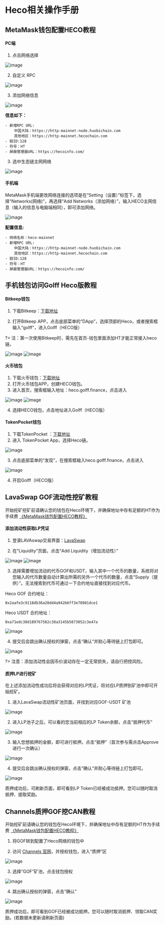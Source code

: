 # Heco相关操作手册

## MetaMask钱包配置HECO教程

#### PC端

1. 点击⽹络选择

![image](images/Heco/1.png)

2. ⾃定义 RPC

![image](images/Heco/2.png)

3. 添加⽹络信息

![image](images/Heco/3.png)
 
**信息如下：**
```
- 新增RPC URL:
	中国大陆：https://http-mainnet-node.huobichain.com
	其他地区：https://http-mainnet.hecochain.com
- 链ID:128
- 符号：HT
- 屏蔽管理器URL：https://hecoinfo.com/
```
 
3. 选中⽣态链主⽹⽹络 

![image](images/Heco/4.png)

#### 手机端

MetaMask手机端更改网络连接的选项是在“Setting（设置）”标签下，选择“Networks(网络)”，再选择“Add Networks（添加网络）”，输入HECO主网信息（输入的信息与电脑端相同），即可添加网络。

![image](images/Heco/5.png)

**配置信息:**
```
- 网络名称：heco-mainnet
- 新增RPC URL:
	中国大陆：https://http-mainnet-node.huobichain.com
	其他地区：https://http-mainnet.hecochain.com
- 链ID:128
- 符号：HT
- 屏蔽管理器URL：https://hecoinfo.com/
```

## 手机钱包访问Golff Heco版教程

#### Bitkeep钱包
1. 下载Bitkeep：[下载地址](https://bitkeep.org/)

2. 打开Bitkeep APP，点击底部菜单的“DApp”，选择顶部的Heco，或者搜索框输入“golff”，进入Golff（HECO版）

?> 注：第一次使用Bitkeep时，需先在首页-钱包里面添加HT才能正常接入heco链。

![image](images/Heco/6.png) ![image](images/Heco/7.png)

#### 火币钱包
1. 下载火币钱包：[下载地址](https://www.huobiwallet.com/)
2. 打开火币钱包APP，创建HECO钱包。
3. 进入首页，搜索框输入地址：heco.golff.finance，点击进入

![image](images/Heco/8.png) ![image](images/Heco/9.png)

4. 选择HECO钱包，点击地址进入Golff（HECO版）


#### TokenPocket钱包
1. 下载TokenPocket ：[下载地址](https://www.tokenpocket.pro/)
2. 进入 TokenPocket App，选择Heco链。

![image](images/Heco/10.png)

3. 点击底部菜单的“发现”，在搜索框输入heco.golff.finance，点击进入

![image](images/Heco/11.png)

4. 开启Golff（HECO版）

## LavaSwap GOF流动性挖矿教程

开始挖矿挖矿前请确认您的钱包在Heco环境下，并确保地址中存有足额的HT作为手续费
[《MetaMask钱包配置HECO教程》](Heco)

#### 添加流动性获取LP凭证
1. 登录LAVAswap交易界面：[LavaSwap](https://exchange.lavaswap.com)

2. 在“Liquidity”页面，点击“Add Liquidity（增加流动性）”

![image](images/Heco/12.png) ![image](images/Heco/13.png)

3. 选择需要增加流动的代币GOF和USDT，输入其中一个代币的数量，系统将对您输入的代币数量自动计算出所需的另外一个代币的数量，点击“Supply（提供）”。无法搜索到代币可通过一下合约地址直接找到对应代币。

Heco GOF 合约地址：
```
0x2aafe3c9118db36a20dd4a942b6ff3e78981dce1
```

Heco USDT 合约地址：
```
0xa71edc38d189767582c38a3145b5873052c3e47a
```

![image](images/Heco/14.png)

4. 提交后会跳出确认授权的弹窗，点击“确认“并耐心等待链上打包即可。

![image](images/Heco/15.png)

?> 注意：添加流动性会因币价波动存在一定无常损失，请自行把控风险。

#### 质押LP进行挖矿

在上述添加流动性成功后将会获得对应的LP凭证，将对应LP质押到矿池中即可开始挖矿。

1. 进入LavaSwap流动性矿池页面，并找到对应GOF-USDT 矿池

![image](images/Heco/16.png)

2. 进入LP池子之后，可以看的您当前相应的LP Token余额，点击“抵押代币”

![image](images/Heco/17.png)

3. 输入您想抵押的金额，即可进行抵押。点击“抵押”（首次参与需点击Approve进行一次确认）

![image](images/Heco/18.png)

4. 提交后会跳出确认授权的弹窗，点击“确认“并耐心等待链上打包即可。

![image](images/Heco/19.png)

质押成功后，可刷新页面，即可看到LP Token已经被成功抵押。您可以随时取消抵押、提取奖励。

## Channels质押GOF挖CAN教程

开始挖矿前请确认您的钱包在Heco环境下，并确保地址中存有足额的HT作为手续费
[《MetaMask钱包配置HECO教程》](/zh-cn/Heco?id=metamask钱包配置heco教程)

1. 将GOF转到配置了Heco网络的钱包中

2. 访问 [Channels 官网](https://channels.finance/)，并授权钱包，进入“质押”区

![image](images/Heco/20.png)

3. 选择“GOF”矿池，点击钱包授权

![image](images/Heco/21.png)
  
4. 跳出确认授权的弹窗，点击“确认”

![image](images/Heco/22.png)

质押成功后，即可看到GOF已经被成功抵押。您可以随时取消抵押、领取CAN奖励。(若数据未更新请刷新页面)
